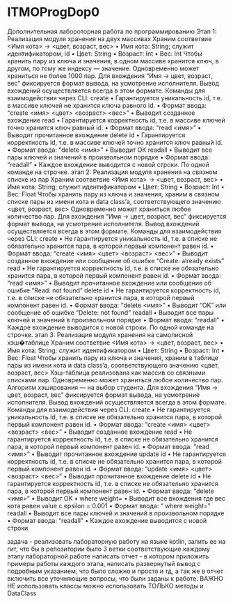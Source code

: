 # ITMOProgDop0
Дополнительная лабороторная работа по программированию
Этап 1: Реализация модуля хранения на двух массивах
Храним соответвие <Имя кота> → <цвет, возраст, вес>
• Имя кота: String; служит идентификатором, id 
• Цвет: String 
• Возраст: Int 
• Вес: Int 
Чтобы хранить пару из ключа и значения, в одном массиве хранится ключ, в другом, по тому 
же индексу — значение.
Одновременно может храниться не более 1000 пар.
Для вхождения “Имя → цвет, возраст, вес” фиксируется формат вывода, на усмотрение 
исполнителя. Вывод вхождений осуществляется всегда в этом формате.
Команды для взаимодействия через CLI:
create 
• Гарантируется уникальность id, т.е. в массиве ключей не хранится ключа 
равного id. 
• Формат ввода: “create <имя> <цвет> <возраст> <вес>” 
• Выводит созданное вхождение 
read 
• Гарантируется корректность id, т.е. в массиве ключей точно хранится ключ 
равный id. 
• Формат ввода: “read <имя>” 
• Выводит прочитанное вхождение 
delete id 
• Гарантируется корректность id, т.е. в массиве ключей точно хранится ключ 
равный id. 
• Формат ввода: “delete <имя>” 
• Выводит OK 
readall 
• Выводит все пары ключей и значений в произвольном порядке 
• Формат ввода: “readall” 
• Каждое вхождение выводится с новой строки. 
По одной команде на строчке.
этап 2: Реализация модуля хранения на связном списке из 
пар
Храним соответвие <Имя кота> → <цвет, возраст, вес>
• Имя кота: String; служит идентификатором 
• Цвет: String 
• Возраст: Int 
• Вес: Float
Чтобы хранить пару из ключа и значения, храним в связном списке пары из имени кота и data
class’а, соответствующего значению <цвет, возраст, вес>
Одновременно может храниться любое количество пар.
Для вхождения “Имя → цвет, возраст, вес” фиксируется формат вывода, на усмотрение 
исполнителя. Вывод вхождений осуществляется всегда в этом формате.
Команды для взаимодействия через CLI:
create 
• Не гарантируется уникальность id, т.е. в списке не обязательно хранится 
пара, в которой первый компонент равен id. 
• Формат ввода: “create <имя> <цвет> <возраст> <вес>” 
• Выводит созданное вхождение или сообщение об ошибке “Create: already 
exists” 
read 
• Не гарантируется корректность id, т.е. в списке не обязательно хранится пара, 
в которой первый компонент равен id. 
• Формат ввода: “read <имя>” 
• Выводит прочитанное вхождение или сообщение об ошибке “Read: not found” 
delete id 
• Не гарантируется корректность id, т.е. в списке не обязательно хранится пара, 
в которой первый компонент равен id. 
• Формат ввода: “delete <имя>” 
• Выводит “OK” или сообщение об ошибке “Delete: not found” 
readall 
• Выводит все пары ключей и значений в произвольном порядке 
• Формат ввода: “readall” 
• Каждое вхождение выводится с новой строки. 
По одной команде на строчке.
этап 3: Реализация модуля хранения на самописной хэш�таблице
Храним соответвие <Имя кота> → <цвет, возраст, вес>
• Имя кота: String; служит идентификатором 
• Цвет: String 
• Возраст: Int 
• Вес: Float 
Чтобы хранить пару из ключа и значения, храним в таблице пары из имени кота и data class’а,
соответствующего значению <цвет, возраст, вес>
Хэш-таблица реализована как массив со связными списками пар.
Одновременно может храниться любое количество пар.
Алгоритм хэширования — на выбор студента.
Для вхождения “Имя → цвет, возраст, вес” фиксируется формат вывода, на усмотрение 
исполнителя. Вывод вхождений осуществляется всегда в этом формате.
Команды для взаимодействия через CLI:
create 
• Не гарантируется уникальность id, т.е. в списке не обязательно хранится 
пара, в которой первый компонент равен id. 
• Формат ввода: “create <имя> <цвет> <возраст> <вес>” 
• Выводит созданное вхождение 
read 
• Не гарантируется корректность id, т.е. в списке не обязательно хранится пара, 
в которой первый компонент равен id. 
• Формат ввода: “read <имя>” 
• Выводит прочитанное вхождение 
update id 
• Не гарантируется корректность id, т.е. в списке не обязательно хранится пара, 
в которой первый компонент равен id. 
• Формат ввода: “update <имя> <цвет> <возраст> <вес>” 
• Выводит прочитанное вхождение 
delete id 
• Не гарантируется корректность id, т.е. в списке не обязательно хранится пара, 
в которой первый компонент равен id. 
• Формат ввода: “delete <имя>” 
• Выводит OK 
• where weight=<value> 
• Выводит все вхождения где вес кота равен value с epsilon = 0.001 
• Формат ввода: “ where weight=<value>” 
readall 
• Выводит все пары ключей и значений в произвольном порядке 
• Формат ввода: “readall” 
• Каждое вхождение выводится с новой строки


задача - реализовать лабораторную работу на языке kotlin, залить ее на гит, что бы в репозитории было 3 ветки соответствующие каждому этапу лабораторной работе
написать отчет - в котором приложить примеры работы каждого этапа, написать развернутый вывод с подробным указанием, что было сложно и просто и тд, 
а так же в отчет включить все уточняющие вопросы, что были заданы к работе.
ВАЖНО
НЕ использовать классы
можно использовать ТОЛЬКО методы и DataClass
